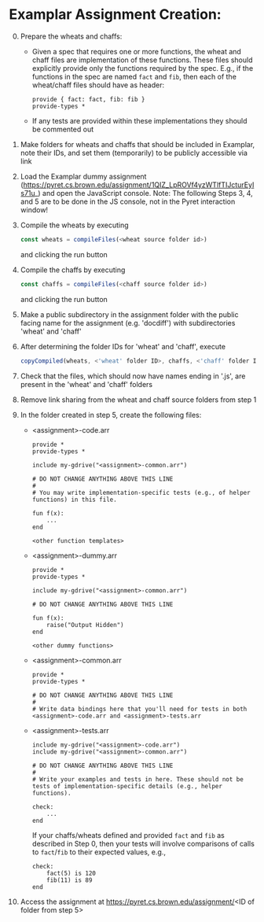 # Examplar Assignment Creation:

0. Prepare the wheats and chaffs:
    * Given a spec that requires one or more functions, the
      wheat and chaff files are implementation of these
      functions. These files should explicitly provide only the
      functions required by the spec. E.g., if the functions in
      the spec are named `fact` and `fib`, then each of the
      wheat/chaff files should have as header:
      ```
      provide { fact: fact, fib: fib }
      provide-types *
      ```
    * If any tests are provided within these implementations they
      should be commented out

1. Make folders for wheats and chaffs that should be included in Examplar,
   note their IDs, and set them (temporarily) to be publicly accessible via link

2. Load the Examplar dummy assignment (https://pyret.cs.brown.edu/assignment/1QIZ_LpROVf4yzWTlfTIJcturEyIs71u_)
   and open the JavaScript console. Note: The following Steps 3,
   4, and 5 are to be
   done in the JS console, not in the Pyret interaction
   window!

3. Compile the wheats by executing
    ```javascript
    const wheats = compileFiles(<wheat source folder id>)
    ```
    and clicking the run button

4. Compile the chaffs by executing
    ```javascript
    const chaffs = compileFiles(<chaff source folder id>)
    ```
    and clicking the run button

5. Make a public subdirectory in the assignment folder with the public facing
   name for the assignment (e.g. 'docdiff') with subdirectories 'wheat' and 'chaff'

6. After determining the folder IDs for 'wheat' and 'chaff', execute
    ```javascript
    copyCompiled(wheats, <'wheat' folder ID>, chaffs, <'chaff' folder ID>)
    ```

7. Check that the files, which should now have names ending in '.js',
   are present in the 'wheat' and 'chaff' folders

8. Remove link sharing from the wheat and chaff source folders from step 1

9. In the folder created in step 5, create the following files:
    * \<assignment>-code.arr
        ```
        provide *
        provide-types *

        include my-gdrive("<assignment>-common.arr")

        # DO NOT CHANGE ANYTHING ABOVE THIS LINE
        #
        # You may write implementation-specific tests (e.g., of helper functions) in this file.

        fun f(x):
            ...
        end

        <other function templates>
        ```

    * \<assignment>-dummy.arr
        ```
        provide *
        provide-types *

        include my-gdrive("<assignment>-common.arr")

        # DO NOT CHANGE ANYTHING ABOVE THIS LINE

        fun f(x):
            raise("Output Hidden")
        end

        <other dummy functions>
        ```

    * \<assignment>-common.arr
        ```
        provide *
        provide-types *

        # DO NOT CHANGE ANYTHING ABOVE THIS LINE
        #
        # Write data bindings here that you'll need for tests in both <assignment>-code.arr and <assignment>-tests.arr
        ```

    * \<assignment>-tests.arr
        ```
        include my-gdrive("<assignment>-code.arr")
        include my-gdrive("<assignment>-common.arr")

        # DO NOT CHANGE ANYTHING ABOVE THIS LINE
        #
        # Write your examples and tests in here. These should not be tests of implementation-specific details (e.g., helper functions).

        check:
            ...
        end
        ```
        If your chaffs/wheats defined and provided `fact` and `fib` as described in Step 0, then your tests will involve comparisons of calls to `fact`/`fib` to their expected values, e.g.,
        ```
        check:
            fact(5) is 120
            fib(11) is 89
        end
        ```


10. Access the assignment at https://pyret.cs.brown.edu/assignment/<ID of folder from step 5>
